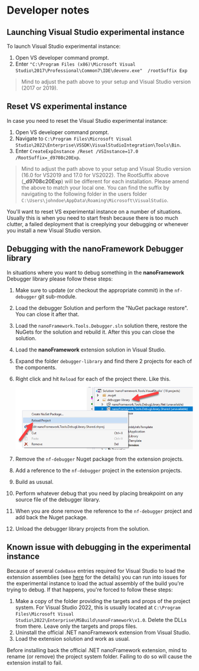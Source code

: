 # Developer notes

## Launching  Visual Studio experimental instance

To launch Visual Studio experimental instance:

1. Open VS developer command prompt.
2. Enter `"C:\Program Files (x86)\Microsoft Visual Studio\2017\Professional\Common7\IDE\devenv.exe"  /rootSuffix Exp`

> Mind to adjust the path above to your setup and Visual Studio version (2017 or 2019).

## Reset VS experimental instance

In case you need to reset the Visual Studio experimental instance:

1. Open VS developer command prompt.
2. Navigate to `C:\Program Files\Microsoft Visual Studio\2022\Enterprise\VSSDK\VisualStudioIntegration\Tools\Bin`.
3. Enter `CreateExpInstance /Reset /VSInstance=17.0 /RootSuffix=_d9708c20Exp`.

> Mind to adjust the path above to your setup and Visual Studio version (16.0 for VS2019 and 17.0 for VS2022).
> The RootSuffix above (**_d9708c20Exp**) will be different for each installation. Please amend the above to match your local one. You can find the suffix by navigating to the following folder in the users folder `C:\Users\johndoe\AppData\Roaming\Microsoft\VisualStudio`.

You'll want to reset VS experimental instance on a number of situations. Usually this is when you need to start fresh because there is too much clutter, a failed deployment that is creeplying your debugging or whenever you install a new Visual Studio version.

## Debugging with the **nanoFramework** Debugger library

In situations where you want to debug something in the **nanoFramework** Debugger library please follow these steps:

1. Make sure to update (or checkout the appropriate commit) in the `nf-debugger` git sub-module.
1. Load the debugger Solution and perform the "NuGet package restore". You can close it after that.
1. Load the `nanoFramework.Tools.Debugger.sln` solution there, restore the NuGets for the solution and rebuild it. After this you can close the solution.
1. Load the **nanoFramework** extension solution in Visual Studio.
1. Expand the folder `debugger-library` and find there 2 projects for each of the components.
1. Right click and hit `Reload` for each of the project there. Like this.

    ![](images/reloading-debugger-projects.png)

1. Remove the `nf-debugger` Nuget package from the extension projects.
1. Add a reference to the `nf-debugger` project in the extension projects.
1. Build as ususal.
1. Perform whatever debug that you need by placing breakpoint on any source file of the debugger library.
1. When you are done remove the reference to the `nf-debugger` project and add back the Nuget package.
1. Unload the debugger library projects from the solution.

## Known issue with debugging in the experimental instance

Because of several `CodeBase` entries required for Visual Studio to load the extension assemblies (see [here](https://developercommunity.visualstudio.com/t/Image-icons-from-image-catalog-not-showi/10791720) for the details) you can run into issues for the experimental instance to load the actual assembly of the build you're trying to debug.
If that happens, you're forced to follow these steps:

1. Make a copy of the folder providing the targets and props of the project system. For Visual Studio 2022, this is usually located at `C:\Program Files\Microsoft Visual Studio\2022\Enterprise\MSBuild\nanoFramework\v1.0`. Delete the DLLs from there. Leave only the targets and props files.
1. Uninstall the official .NET nanoFramework extension from Visual Studio.
1. Load the extension solution and work as usual.

Before installing back the official .NET nanoFramework extension, mind to rename (or remove) the project system folder. Failing to do so will cause the extension install to fail.
